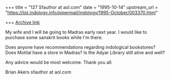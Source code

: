 +++
title = "127 Sfauthor at aol.com"
date = "1995-10-14"
upstream_url = "https://list.indology.info/pipermail/indology/1995-October/003370.html"

+++
[Archive link](https://list.indology.info/pipermail/indology/1995-October/003370.html)

My wife and I will be going to Madras early next year. I would like to
purchase some sanskrit books while I'm there.

Does anyone have recommendations regarding indological bookstores? Does
Motilal have a store in Madras? Is the Adyar Library still alive and well?

Any advice would be most welcome. Thank you all.

Brian Akers
sfauthor at aol.com






